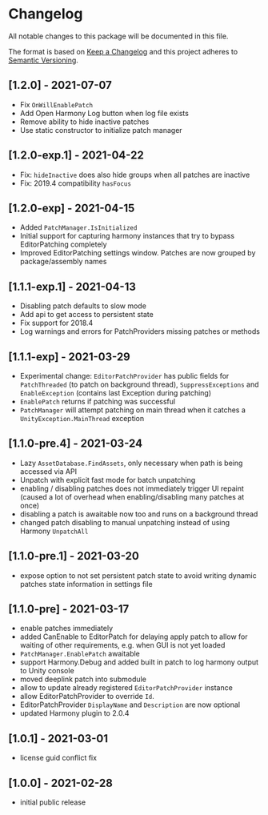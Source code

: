 # Changelog
All notable changes to this package will be documented in this file.

The format is based on [Keep a Changelog](http://keepachangelog.com/en/1.0.0/)
and this project adheres to [Semantic Versioning](http://semver.org/spec/v2.0.0.html).

## [1.2.0] - 2021-07-07
- Fix ``OnWillEnablePatch``
- Add Open Harmony Log button when log file exists
- Remove ability to hide inactive patches
- Use static constructor to initialize patch manager

## [1.2.0-exp.1] - 2021-04-22
- Fix: ``hideInactive`` does also hide groups when all patches are inactive
- Fix: 2019.4 compatibility ``hasFocus``

## [1.2.0-exp] - 2021-04-15
- Added ``PatchManager.IsInitialized``
- Initial support for capturing harmony instances that try to bypass EditorPatching completely
- Improved EditorPatching settings window. Patches are now grouped by package/assembly names

## [1.1.1-exp.1] - 2021-04-13
- Disabling patch defaults to slow mode
- Add api to get access to persistent state
- Fix support for 2018.4
- Log warnings and errors for PatchProviders missing patches or methods

## [1.1.1-exp] - 2021-03-29
- Experimental change: ``EditorPatchProvider`` has public fields for ``PatchThreaded`` (to patch on background thread), ``SuppressExceptions`` and ``EnableException`` (contains last Exception during patching)
- ``EnablePatch`` returns if patching was successful
- ``PatchManager`` will attempt patching on main thread when it catches a ``UnityException.MainThread`` exception

## [1.1.0-pre.4] - 2021-03-24
- Lazy ``AssetDatabase.FindAssets``, only necessary when path is being accessed via API 
- Unpatch with explicit fast mode for batch unpatching
- enabling / disabling patches does not immediately trigger UI repaint (caused a lot of overhead when enabling/disabling many patches at once)
- disabling a patch is awaitable now too and runs on a background thread
- changed patch disabling to manual unpatching instead of using Harmony ``UnpatchAll``

## [1.1.0-pre.1] - 2021-03-20
- expose option to not set persistent patch state to avoid writing dynamic patches state information in settings file

## [1.1.0-pre] - 2021-03-17
- enable patches immediately
- added CanEnable to EditorPatch for delaying apply patch to allow for waiting of other requirements, e.g. when GUI is not yet loaded
- ``PatchManager.EnablePatch`` awaitable
- support Harmony.Debug and added built in patch to log harmony output to Unity console
- moved deeplink patch into submodule
- allow to update already registered ``EditorPatchProvider`` instance
- allow EditorPatchProvider to override ``Id``.
- EditorPatchProvider ``DisplayName`` and ``Description`` are now optional 
- updated Harmony plugin to 2.0.4

## [1.0.1] - 2021-03-01
- license guid conflict fix

## [1.0.0] - 2021-02-28
- initial public release